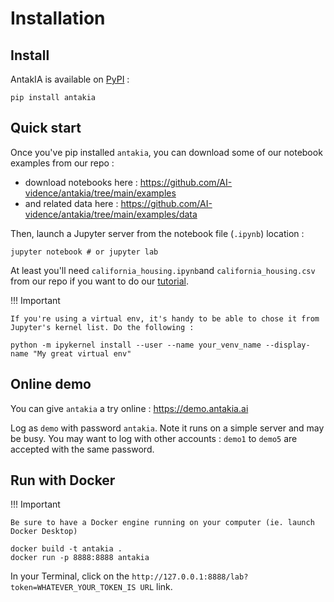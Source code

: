 # Installation

## Install

AntakIA is available on [PyPI](https://pypi.org/project/antakia/) :

```
pip install antakia
```

## Quick start

Once you've pip installed `antakia`, you can download some of our notebook examples from our repo :
 * download notebooks here : https://github.com/AI-vidence/antakia/tree/main/examples
 * and related data here : https://github.com/AI-vidence/antakia/tree/main/examples/data 

Then, launch a Jupyter server from the notebook file (`.ipynb`) location :

```
jupyter notebook # or jupyter lab
```

At least you'll need `california_housing.ipynb`and `california_housing.csv` from our repo if you want to do our [tutorial](tutorial1.md). 


!!! Important

    If you're using a virtual env, it's handy to be able to chose it from Jupyter's kernel list. Do the following :

```
python -m ipykernel install --user --name your_venv_name --display-name "My great virtual env"
```

## Online demo

You can give `antakia` a try online  : https://demo.antakia.ai 

Log as `demo`  with password `antakia`.
Note it runs on a simple server and may be busy. You may want to log with other accounts : `demo1` to `demo5` are accepted with the same password.


## Run with Docker

!!! Important

    Be sure to have a Docker engine running on your computer (ie. launch Docker Desktop)

```
docker build -t antakia .
docker run -p 8888:8888 antakia
```

In your Terminal, click on the `http://127.0.0.1:8888/lab?token=WHATEVER_YOUR_TOKEN_IS URL` link.
